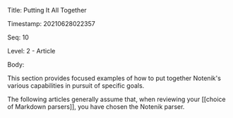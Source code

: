 Title:  Putting It All Together

Timestamp: 20210628022357

Seq:    10

Level:  2 - Article

Body: 

This section provides focused examples of how to put together Notenik's various capabilities in pursuit of specific goals. 

The following articles generally assume that, when reviewing your [[choice of Markdown parsers]], you have chosen the Notenik parser. 
